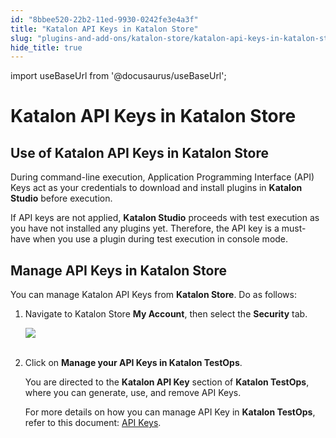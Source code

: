 ```yaml
---
id: "8bbee520-22b2-11ed-9930-0242fe3e4a3f"
title: "Katalon API Keys in Katalon Store"
slug: "plugins-and-add-ons/katalon-store/katalon-api-keys-in-katalon-store"
hide_title: true
---
```

import useBaseUrl from '@docusaurus/useBaseUrl';


# <a id="id_API-key-settings" class="anchor_top_offset"/><a id="ariaid-title1" class="anchor_top_offset"/>Katalon API Keys in <span xmlns="http://www.w3.org/1999/xhtml" className="ph">Katalon Store</span> 


## <a id="id_1" class="anchor_top_offset"/>Use of Katalon API Keys in <span xmlns="http://www.w3.org/1999/xhtml" className="ph">Katalon Store</span> 

<p xmlns="http://www.w3.org/1999/xhtml" className="p">During command-line execution, Application Programming Interface   (API) Keys act as your credentials to download and install plugins   in <strong className="ph b">Katalon Studio</strong> before execution.</p> 
<p xmlns="http://www.w3.org/1999/xhtml" className="p">If API keys are not applied, <strong className="ph b">Katalon Studio</strong>   proceeds with test execution as you have not installed any plugins   yet. Therefore, the API key is a must-have when you use a plugin   during test execution in console mode.</p> 

## <a id="id_2" class="anchor_top_offset"/>Manage API Keys in <span xmlns="http://www.w3.org/1999/xhtml" className="ph">Katalon Store</span> 

<p xmlns="http://www.w3.org/1999/xhtml" className="p">You can manage Katalon API Keys from <strong className="ph b"><span className="ph">Katalon Store</span></strong>. Do as follows:</p> 
<ol xmlns="http://www.w3.org/1999/xhtml" className="ol"><li className="li">     <p className="p">Navigate to Katalon Store <strong className="ph b">My Account</strong>, then select the <strong className="ph b">Security</strong> tab.</p>     <p className="p"> <img className="image" src={useBaseUrl("https://github.com/katalon-studio/docs-images/raw/master/katalon-store/docs/user/K.S.E-8.3.0-api_key_settings.png")} /><br /><br />     </p>   </li><li className="li"><p className="p">Click on <strong className="ph b">Manage your API Keys in Katalon TestOps</strong>.</p><p className="p">You are directed to the <strong className="ph b">Katalon API Key</strong> section of <strong className="ph b">Katalon TestOps</strong>, where you can generate, use, and remove API Keys. </p>For more details on how you can manage API Key in <strong className="ph b">Katalon TestOps</strong>, refer to this document: <a className="xref" href="/administer/settings/katalon-api-key-in-katalon-testops">API Keys</a>. </li></ol> 
